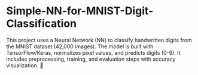 # Simple-NN-for-MNIST-Digit-Classification
This project uses a Neural Network (NN) to classify handwritten digits from the MNIST dataset (42,000 images). The model is built with TensorFlow/Keras, normalizes pixel values, and predicts digits (0-9). It includes preprocessing, training, and evaluation steps with accuracy visualization. 🚀
